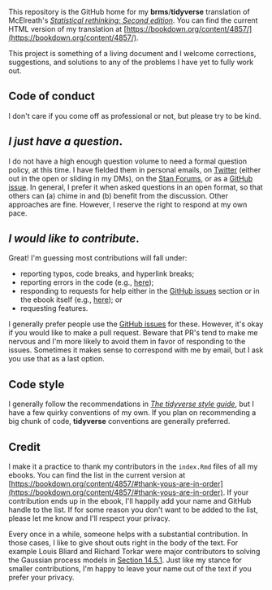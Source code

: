 This repository is the GitHub home for my **brms**/**tidyverse** translation of McElreath's [*Statistical rethinking: Second edition*](https://xcelab.net/rm/statistical-rethinking/). You can find the current HTML version of my translation at [https://bookdown.org/content/4857/](https://bookdown.org/content/4857/).

This project is something of a living document and I welcome corrections, suggestions, and solutions to any of the problems I have yet to fully work out. 

## Code of conduct

I don't care if you come off as professional or not, but please try to be kind.

## *I just have a question*.

I do not have a high enough question volume to need a formal question policy, at this time. I have fielded them in personal emails, on [Twitter](https://twitter.com/SolomonKurz) (either out in the open or sliding in my DMs), on the [Stan Forums](https://discourse.mc-stan.org/c/interfaces/brms/36), or as a [GitHub issue](https://github.com/ASKurz/Statistical_Rethinking_with_brms_ggplot2_and_the_tidyverse_2_ed/issues). In general, I prefer it when asked questions in an open format, so that others can (a) chime in and (b) benefit from the discussion. Other approaches are fine. However, I reserve the right to respond at my own pace.

## *I would like to contribute*.

Great! I'm guessing most contributions will fall under:

* reporting typos, code breaks, and hyperlink breaks;
* reporting errors in the code (e.g., [here](https://github.com/ASKurz/Statistical_Rethinking_with_brms_ggplot2_and_the_tidyverse/issues/35));
* responding to requests for help either in the [GitHub issues](https://github.com/ASKurz/Statistical_Rethinking_with_brms_ggplot2_and_the_tidyverse_2_ed/issues) section or in the ebook itself (e.g., [here](https://github.com/ASKurz/Statistical_Rethinking_with_brms_ggplot2_and_the_tidyverse/issues/3)); or
* requesting features.

I generally prefer people use the [GitHub issues](https://github.com/ASKurz/Statistical_Rethinking_with_brms_ggplot2_and_the_tidyverse_2_ed/issues) for these. However, it's okay if you would like to make a pull request. Beware that PR's tend to make me nervous and I'm more likely to avoid them in favor of responding to the issues. Sometimes it makes sense to correspond with me by email, but I ask you use that as a last option.

## Code style

I generally follow the recommendations in [*The tidyverse style guide*](https://style.tidyverse.org/), but I have a few quirky conventions of my own. If you plan on recommending a big chunk of code, **tidyverse** conventions are generally preferred.

## Credit

I make it a practice to thank my contributors in the `index.Rmd` files of all my ebooks. You can find the list in the current version at [https://bookdown.org/content/4857/#thank-yous-are-in-order](https://bookdown.org/content/4857/#thank-yous-are-in-order). If your contribution ends up in the ebook, I'll happily add your name and GitHub handle to the list. If for some reason you don't want to be added to the list, please let me know and I'll respect your privacy. 

Every once in a while, someone helps with a substantial contribution. In those cases, I like to give shout outs right in the body of the text. For example Louis Bliard and Richard Torkar were major contributors to solving the Gaussian process models in [Section 14.5.1](https://bookdown.org/content/4857/adventures-in-covariance.html#example-spatial-autocorrelation-in-oceanic-tools.). Just like my stance for smaller contributions, I'm happy to leave your name out of the text if you prefer your privacy.
